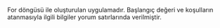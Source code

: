 For döngüsü ile oluşturulan uygulamadır. Başlangıç değeri ve koşulların atanmasıyla ilgili bilgiler yorum satırlarında verilmiştir. 
